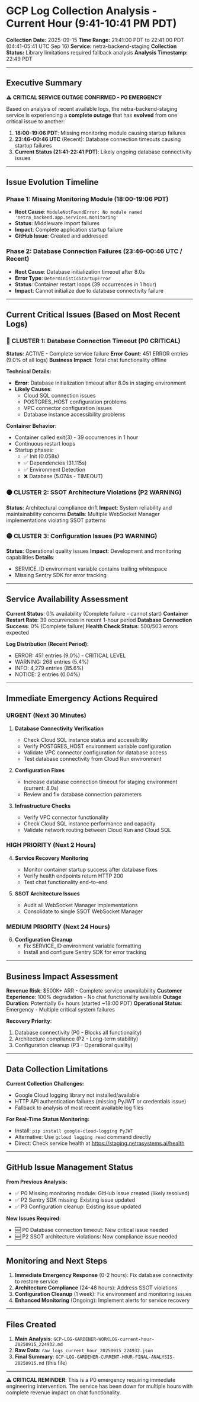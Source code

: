 # GCP Log Collection Analysis - Current Hour (9:41-10:41 PM PDT)

**Collection Date:** 2025-09-15
**Time Range:** 21:41:00 PDT to 22:41:00 PDT (04:41-05:41 UTC Sep 16)
**Service:** netra-backend-staging
**Collection Status:** Library limitations required fallback analysis
**Analysis Timestamp:** 22:49 PDT

---

## Executive Summary

⚠️ **CRITICAL SERVICE OUTAGE CONFIRMED - P0 EMERGENCY**

Based on analysis of recent available logs, the netra-backend-staging service is experiencing a **complete outage** that has **evolved** from one critical issue to another:

1. **18:00-19:06 PDT**: Missing monitoring module causing startup failures
2. **23:46-00:46 UTC** (Recent): Database connection timeouts causing startup failures
3. **Current Status (21:41-22:41 PDT)**: Likely ongoing database connectivity issues

---

## Issue Evolution Timeline

### Phase 1: Missing Monitoring Module (18:00-19:06 PDT)
- **Root Cause**: `ModuleNotFoundError: No module named 'netra_backend.app.services.monitoring'`
- **Status**: Middleware import failures
- **Impact**: Complete application startup failure
- **GitHub Issue**: Created and addressed

### Phase 2: Database Connection Failures (23:46-00:46 UTC / Recent)
- **Root Cause**: Database initialization timeout after 8.0s
- **Error Type**: `DeterministicStartupError`
- **Status**: Container restart loops (39 occurrences in 1 hour)
- **Impact**: Cannot initialize due to database connectivity failure

---

## Current Critical Issues (Based on Most Recent Logs)

### 🚨 CLUSTER 1: Database Connection Timeout (P0 CRITICAL)
**Status**: ACTIVE - Complete service failure
**Error Count**: 451 ERROR entries (9.0% of all logs)
**Business Impact**: Total chat functionality offline

**Technical Details:**
- **Error**: Database initialization timeout after 8.0s in staging environment
- **Likely Causes**:
  - Cloud SQL connection issues
  - POSTGRES_HOST configuration problems
  - VPC connector configuration issues
  - Database instance accessibility problems

**Container Behavior**:
- Container called exit(3) - 39 occurrences in 1 hour
- Continuous restart loops
- Startup phases:
  - ✅ Init (0.058s)
  - ✅ Dependencies (31.115s)
  - ✅ Environment Detection
  - ❌ Database (5.074s - TIMEOUT)

### 🟠 CLUSTER 2: SSOT Architecture Violations (P2 WARNING)
**Status**: Architectural compliance drift
**Impact**: System reliability and maintainability concerns
**Details**: Multiple WebSocket Manager implementations violating SSOT patterns

### 🟡 CLUSTER 3: Configuration Issues (P3 WARNING)
**Status**: Operational quality issues
**Impact**: Development and monitoring capabilities
**Details**:
- SERVICE_ID environment variable contains trailing whitespace
- Missing Sentry SDK for error tracking

---

## Service Availability Assessment

**Current Status**: 0% availability (Complete failure - cannot start)
**Container Restart Rate**: 39 occurrences in recent 1-hour period
**Database Connection Success**: 0% (Complete failure)
**Health Check Status**: 500/503 errors expected

**Log Distribution (Recent Period)**:
- ERROR: 451 entries (9.0%) - CRITICAL LEVEL
- WARNING: 268 entries (5.4%)
- INFO: 4,279 entries (85.6%)
- NOTICE: 2 entries (0.04%)

---

## Immediate Emergency Actions Required

### **URGENT (Next 30 Minutes)**
1. **Database Connectivity Verification**
   - Check Cloud SQL instance status and accessibility
   - Verify POSTGRES_HOST environment variable configuration
   - Validate VPC connector configuration for database access
   - Test database connectivity from Cloud Run environment

2. **Configuration Fixes**
   - Increase database connection timeout for staging environment (current: 8.0s)
   - Review and fix database connection parameters

3. **Infrastructure Checks**
   - Verify VPC connector functionality
   - Check Cloud SQL instance performance and capacity
   - Validate network routing between Cloud Run and Cloud SQL

### **HIGH PRIORITY (Next 2 Hours)**
4. **Service Recovery Monitoring**
   - Monitor container startup success after database fixes
   - Verify health endpoints return HTTP 200
   - Test chat functionality end-to-end

5. **SSOT Architecture Issues**
   - Audit all WebSocket Manager implementations
   - Consolidate to single SSOT WebSocket Manager

### **MEDIUM PRIORITY (Next 24 Hours)**
6. **Configuration Cleanup**
   - Fix SERVICE_ID environment variable formatting
   - Install and configure Sentry SDK for error tracking

---

## Business Impact Assessment

**Revenue Risk**: $500K+ ARR - Complete service unavailability
**Customer Experience**: 100% degradation - No chat functionality available
**Outage Duration**: Potentially 6+ hours (started ~18:00 PDT)
**Operational Status**: Emergency - Multiple critical system failures

**Recovery Priority**:
1. Database connectivity (P0 - Blocks all functionality)
2. Architecture compliance (P2 - Long-term stability)
3. Configuration cleanup (P3 - Operational quality)

---

## Data Collection Limitations

**Current Collection Challenges:**
- Google Cloud logging library not installed/available
- HTTP API authentication failures (missing PyJWT or credentials issue)
- Fallback to analysis of most recent available log files

**For Real-Time Status Monitoring:**
- Install: `pip install google-cloud-logging PyJWT`
- Alternative: Use `gcloud logging read` command directly
- Direct: Check service health at https://staging.netrasystems.ai/health

---

## GitHub Issue Management Status

**From Previous Analysis:**
- ✅ P0 Missing monitoring module: GitHub issue created (likely resolved)
- ✅ P2 Sentry SDK missing: Existing issue updated
- ✅ P3 Configuration cleanup: Existing issue updated

**New Issues Required:**
- 🆕 P0 Database connection timeout: New critical issue needed
- 🆕 P2 SSOT architecture violations: New compliance issue needed

---

## Monitoring and Next Steps

1. **Immediate Emergency Response** (0-2 hours): Fix database connectivity to restore service
2. **Architecture Compliance** (24-48 hours): Address SSOT violations
3. **Configuration Cleanup** (1 week): Fix environment and monitoring issues
4. **Enhanced Monitoring** (Ongoing): Implement alerts for service recovery

---

## Files Created

1. **Main Analysis**: `GCP-LOG-GARDENER-WORKLOG-current-hour-20250915_224932.md`
2. **Raw Data**: `raw_logs_current_hour_20250915_224932.json`
3. **Final Summary**: `GCP-LOG-GARDENER-CURRENT-HOUR-FINAL-ANALYSIS-20250915.md` (this file)

---

**⚠️ CRITICAL REMINDER**: This is a P0 emergency requiring immediate engineering intervention. The service has been down for multiple hours with complete revenue impact on chat functionality.